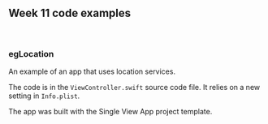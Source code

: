 ## Week 11 code examples

<br>

### egLocation

An example of an app that uses location services. 

The code is in the `ViewController.swift` source code file. It relies on a new setting in `Info.plist`. 

The app was built with the Single View App project template.

<br>
